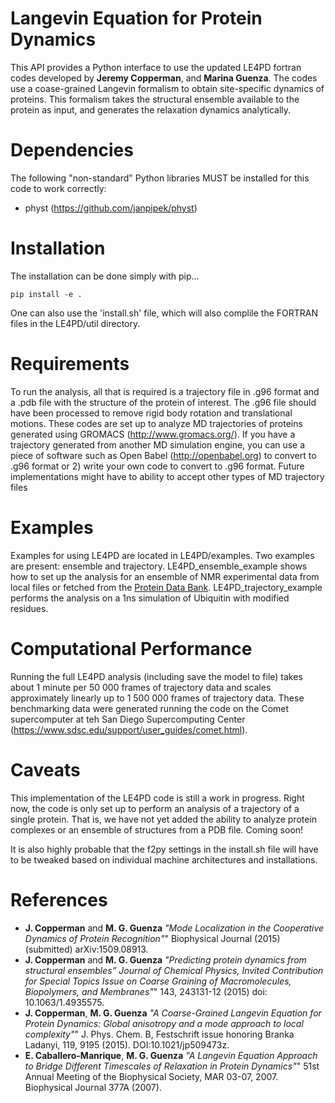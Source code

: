 # Langevin Equation for Protein Dynamics

This API provides a Python interface to use the updated LE4PD fortran codes developed by __Jeremy Copperman__, and __Marina Guenza__. The codes use a coase-grained Langevin formalism to obtain site-specific dynamics of proteins. This formalism takes the structural ensemble available to the protein as input, and generates the relaxation dynamics analytically.

# Dependencies
The following "non-standard" Python libraries MUST be installed for this code to work correctly:
* physt (https://github.com/janpipek/physt)

# Installation
The installation can be done simply with pip...

    pip install -e .

One can also use the 'install.sh' file, which will also complile the FORTRAN files in the LE4PD/util directory.

# Requirements
To run the analysis, all that is required is a trajectory file in .g96 format and a .pdb file with the structure of the protein of interest. The .g96 file should have been processed to remove rigid body rotation and translational motions. These codes are set up to analyze MD trajectories of proteins generated using GROMACS (http://www.gromacs.org/). If you have a trajectory generated from another MD simulation engine, you can use a piece of software such as Open Babel (http://openbabel.org) to convert to .g96 format or 2) write your own code to convert to .g96 format. Future implementations might have to ability to accept other types of MD trajectory files

# Examples
Examples for using LE4PD are located in LE4PD/examples. Two examples are present: ensemble and trajectory. LE4PD_ensemble_example shows how to set up the analysis for an ensemble of NMR experimental data from local files or fetched from the [Protein Data Bank](http://www.rcsb.org). LE4PD_trajectory_example performs the analysis on a 1ns simulation of Ubiquitin with modified residues.

# Computational Performance

Running the full LE4PD analysis (including save the model to file) takes about 1 minute per 50 000 frames of trajectory data and scales approximately linearly up to 1 500 000 frames of trajectory data. These benchmarking data were generated running the code on the Comet supercomputer at teh San Diego Supercomputing Center (https://www.sdsc.edu/support/user_guides/comet.html). 

# Caveats
This implementation of the LE4PD code is still a work in progress. Right now, the code is only set up to perform an analysis of a trajectory of a single protein. That is, we have not yet added the ability to analyze protein complexes or an ensemble of structures from a PDB file. Coming soon! 

It is also highly probable that the f2py settings in the install.sh file will have to be tweaked based on individual machine architectures and installations. 

# References
* __J. Copperman__ and __M. G. Guenza__ _"Mode Localization in the Cooperative Dynamics of Protein Recognition"_" Biophysical Journal (2015) (submitted) arXiv:1509.08913.
* __J. Copperman__ and __M. G. Guenza__ _"Predicting protein dynamics from structural ensembles” Journal of Chemical Physics, Invited Contribution for Special Topics Issue on Coarse Graining of Macromolecules, Biopolymers, and Membranes"_" 143, 243131-12 (2015) doi: 10.1063/1.4935575.
* __J. Copperman__, __M. G. Guenza__ _"A Coarse-Grained Langevin Equation for Protein Dynamics: Global anisotropy and a mode approach to local complexity"_" J. Phys. Chem. B, Festschrift issue honoring Branka Ladanyi, 119,  9195 (2015). DOI:10.1021/jp509473z.
* __E. Caballero-Manrique__, __M. G. Guenza__ _"A Langevin Equation Approach to Bridge Different Timescales of Relaxation in Protein Dynamics"_" 51st Annual Meeting of the Biophysical Society, MAR 03-07, 2007. Biophysical Journal 377A (2007).
